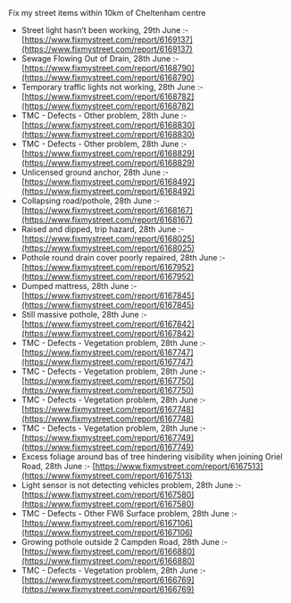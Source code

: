 Fix my street items within 10km of Cheltenham centre

<!-- fix_marker starts -->

- Street light hasn’t been working, 29th June :- [https://www.fixmystreet.com/report/6169137](https://www.fixmystreet.com/report/6169137)
- Sewage Flowing Out of Drain, 28th June :- [https://www.fixmystreet.com/report/6168790](https://www.fixmystreet.com/report/6168790)
- Temporary traffic lights not working, 28th June :- [https://www.fixmystreet.com/report/6168782](https://www.fixmystreet.com/report/6168782)
- TMC - Defects - Other problem, 28th June :- [https://www.fixmystreet.com/report/6168830](https://www.fixmystreet.com/report/6168830)
- TMC - Defects - Other problem, 28th June :- [https://www.fixmystreet.com/report/6168829](https://www.fixmystreet.com/report/6168829)
- Unlicensed ground anchor, 28th June :- [https://www.fixmystreet.com/report/6168492](https://www.fixmystreet.com/report/6168492)
- Collapsing road/pothole, 28th June :- [https://www.fixmystreet.com/report/6168167](https://www.fixmystreet.com/report/6168167)
- Raised and dipped, trip hazard, 28th June :- [https://www.fixmystreet.com/report/6168025](https://www.fixmystreet.com/report/6168025)
- Pothole round drain cover poorly repaired, 28th June :- [https://www.fixmystreet.com/report/6167952](https://www.fixmystreet.com/report/6167952)
- Dumped mattress, 28th June :- [https://www.fixmystreet.com/report/6167845](https://www.fixmystreet.com/report/6167845)
- Still massive pothole, 28th June :- [https://www.fixmystreet.com/report/6167842](https://www.fixmystreet.com/report/6167842)
- TMC - Defects - Vegetation problem, 28th June :- [https://www.fixmystreet.com/report/6167747](https://www.fixmystreet.com/report/6167747)
- TMC - Defects - Vegetation problem, 28th June :- [https://www.fixmystreet.com/report/6167750](https://www.fixmystreet.com/report/6167750)
- TMC - Defects - Vegetation problem, 28th June :- [https://www.fixmystreet.com/report/6167748](https://www.fixmystreet.com/report/6167748)
- TMC - Defects - Vegetation problem, 28th June :- [https://www.fixmystreet.com/report/6167749](https://www.fixmystreet.com/report/6167749)
- Excess foliage around bas of tree hindering visibility when joining Oriel Road, 28th June :- [https://www.fixmystreet.com/report/6167513](https://www.fixmystreet.com/report/6167513)
- Light sensor is not detecting vehicles problem, 28th June :- [https://www.fixmystreet.com/report/6167580](https://www.fixmystreet.com/report/6167580)
- TMC - Defects - Other FW6  Surface problem, 28th June :- [https://www.fixmystreet.com/report/6167106](https://www.fixmystreet.com/report/6167106)
- Growing pothole outside 2 Campden Road, 28th June :- [https://www.fixmystreet.com/report/6166880](https://www.fixmystreet.com/report/6166880)
- TMC - Defects - Vegetation problem, 28th June :- [https://www.fixmystreet.com/report/6166769](https://www.fixmystreet.com/report/6166769)

<!-- fix_marker ends -->